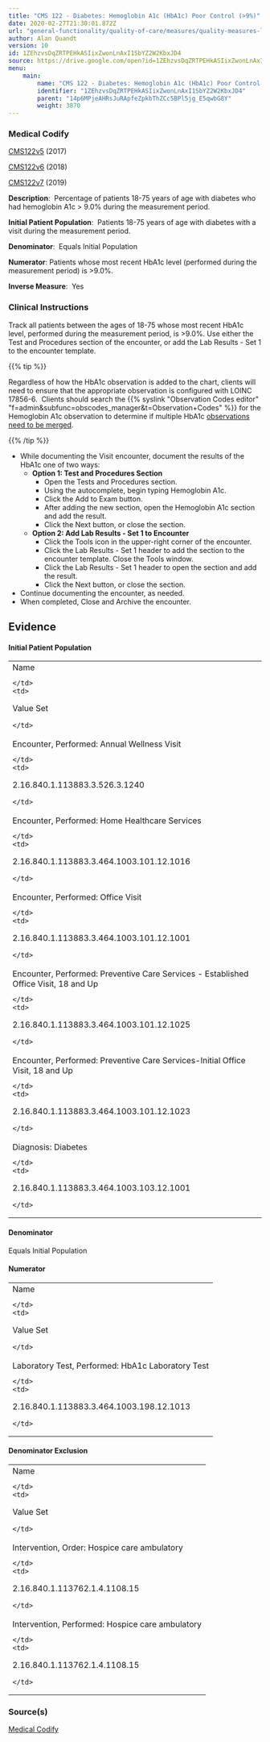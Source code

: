 ```yaml
---
title: "CMS 122 - Diabetes: Hemoglobin A1c (HbA1c) Poor Control (>9%)"
date: 2020-02-27T21:30:01.872Z
url: "general-functionality/quality-of-care/measures/quality-measures-list/cms-122-diabetes-hemoglobin-a1c-hba1c-poor-control-greater9percent.html"
author: Alan Quandt
version: 10
id: 1ZEhzvsDqZRTPEHkASIixZwonLnAxI1SbYZ2W2KbxJD4
source: https://drive.google.com/open?id=1ZEhzvsDqZRTPEHkASIixZwonLnAxI1SbYZ2W2KbxJD4
menu:
    main:
        name: "CMS 122 - Diabetes: Hemoglobin A1c (HbA1c) Poor Control (>9%)"
        identifier: "1ZEhzvsDqZRTPEHkASIixZwonLnAxI1SbYZ2W2KbxJD4"
        parent: "14p6MPjeAHRsJuRApfeZpkbThZCc5BPl5jg_E5qwbG8Y"
        weight: 3870
---
```

### Medical Codify

[CMS122v5](https://medicalcodify.com/eh/?f=layoutnouser&func&module&tabmodule&name=RXDBmain&searchterm=CMS122&showresult=CMS122v5&showresulttype=Measure) (2017)

[CMS122v6](https://medicalcodify.com/eh/?f=layoutnouser&func&module&tabmodule&name=RXDBmain&searchterm=CMS122&showresult=CMS122v6&showresulttype=Measure) (2018)

[CMS122v7](https://medicalcodify.com/eh/?f=layoutnouser&func&module&tabmodule&name=RXDBmain&searchterm=CMS122&showresult=CMS122v7&showresulttype=Measure) (2019)



**Description**:  Percentage of patients 18-75 years of age with diabetes who had hemoglobin A1c > 9.0% during the measurement period.

**Initial Patient Population**:  Patients 18-75 years of age with diabetes with a visit during the measurement period.

**Denominator**:  Equals Initial Population

**Numerator**: Patients whose most recent HbA1c level (performed during the measurement period) is >9.0%.

**Inverse Measure**:  Yes

### Clinical Instructions

Track all patients between the ages of 18-75 whose most recent HbA1c level, performed during the measurement period, is >9.0%. Use either the Test and Procedures section of the encounter, or add the Lab Results - Set 1 to the encounter template. 

{{% tip %}}

Regardless of how the HbA1c observation is added to the chart, clients will need to ensure that the appropriate observation is configured with LOINC 17856-6.  Clients should search the {{% syslink "Observation Codes editor" "f=admin&subfunc=obscodes_manager&t=Observation+Codes" %}} for the Hemoglobin A1c observation to determine if multiple HbA1c [observations need to be merged](../../../order-and-result-management/observation-code-merging.html).

{{% /tip %}}


* While documenting the Visit encounter, document the results of the HbA1c one of two ways:
    * <strong>Option 1: Test and Procedures Section</strong>
        * Open the Tests and Procedures section.
        * Using the autocomplete, begin typing Hemoglobin A1c.
        * Click the Add to Exam button.
        * After adding the new section, open the Hemoglobin A1c section and add the result.
        * Click the Next button, or close the section.
    * <strong>Option 2: Add Lab Results - Set 1 to Encounter</strong>
        * Click the Tools icon in the upper-right corner of the encounter.
        * Click the Lab Results - Set 1 header to add the section to the encounter template. Close the Tools window.
        * Click the Lab Results - Set 1 header to open the section and add the result.
        * Click the Next button, or close the section.
* Continue documenting the encounter, as needed.
* When completed, Close and Archive the encounter.

## Evidence

#### Initial Patient Population

<table>
  <tr>
    <td>
Name

    </td>
    <td>
Value Set

    </td>
  </tr>
  <tr>
    <td>
Encounter, Performed: Annual Wellness Visit

    </td>
    <td>
2.16.840.1.113883.3.526.3.1240

    </td>
  </tr>
  <tr>
    <td>
Encounter, Performed: Home Healthcare Services

    </td>
    <td>
2.16.840.1.113883.3.464.1003.101.12.1016

    </td>
  </tr>
  <tr>
    <td>
Encounter, Performed: Office Visit

    </td>
    <td>
2.16.840.1.113883.3.464.1003.101.12.1001

    </td>
  </tr>
  <tr>
    <td>
Encounter, Performed: Preventive Care Services - Established Office Visit, 18 and Up

    </td>
    <td>
2.16.840.1.113883.3.464.1003.101.12.1025

    </td>
  </tr>
  <tr>
    <td>
Encounter, Performed: Preventive Care Services-Initial Office Visit, 18 and Up

    </td>
    <td>
2.16.840.1.113883.3.464.1003.101.12.1023

    </td>
  </tr>
  <tr>
    <td>
Diagnosis: Diabetes

    </td>
    <td>
2.16.840.1.113883.3.464.1003.103.12.1001

    </td>
  </tr>
</table>

#### Denominator

Equals Initial Population

#### Numerator

<table>
  <tr>
    <td>
Name

    </td>
    <td>
Value Set

    </td>
  </tr>
  <tr>
    <td>
Laboratory Test, Performed: HbA1c Laboratory Test

    </td>
    <td>
2.16.840.1.113883.3.464.1003.198.12.1013

    </td>
  </tr>
</table>

#### Denominator Exclusion

<table>
  <tr>
    <td>
Name

    </td>
    <td>
Value Set

    </td>
  </tr>
  <tr>
    <td>
Intervention, Order: Hospice care ambulatory

    </td>
    <td>
2.16.840.1.113762.1.4.1108.15

    </td>
  </tr>
  <tr>
    <td>
Intervention, Performed: Hospice care ambulatory

    </td>
    <td>
2.16.840.1.113762.1.4.1108.15

    </td>
  </tr>
</table>



### Source(s)

[Medical Codify](https://medicalcodify.com/eh/?f=layoutnouser&func&name=RXDBmain&module&tabmodule&searchterm=CMS122&Submit=Search&icd9search=0&icd10search=0&icd10pcssearch=0&snomedsearch=0&loincsearch=0&labcorpsearch=0&questsearch=0&rxnormsearch=0&hcpcssearch=0&ndcsearch=0&cvxsearch=0&vissearch=0&vssearch=0&meassearch=1&pcssearch=1&fdbsearch=1&fdbnamesearch=1&fullsearch&flowsheet)

